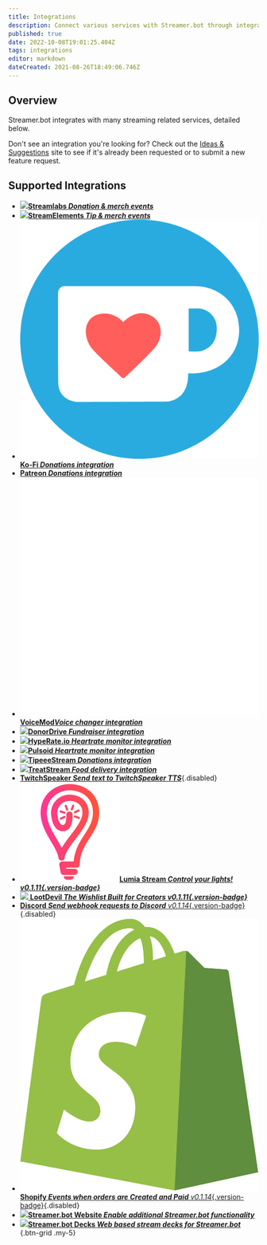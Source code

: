 ```yaml
---
title: Integrations
description: Connect various services with Streamer.bot through integrations
published: true
date: 2022-10-08T19:01:25.404Z
tags: integrations
editor: markdown
dateCreated: 2021-08-26T18:49:06.746Z
---
```


## Overview
Streamer.bot integrates with many streaming related services, detailed below.

Don't see an integration you're looking for? Check out the [Ideas &amp; Suggestions](https://ideas.streamer.bot) site to see if it's already been requested or to submit a new feature request.

## Supported Integrations
- [<img src="https://streamer.bot/img/integrations/streamlabs.png"/>**Streamlabs *Donation &amp; merch events***](/en/Integrations/Streamlabs)
- [<img src="https://streamer.bot/img/integrations/streamelements.png"/>**StreamElements *Tip &amp; merch events***](/en/Integrations/StreamElements)
- [<img src="/ko-fi_icon_rgb_rounded.png"/>**Ko-Fi *Donations integration***](/en/Integrations/Ko-Fi)
- [<i class="mdi mdi-patreon text--patreon"></i> **Patreon *Donations integration***](/en/Integrations/Patreon)
- [<img src="/logos/voicemod.png"/>**VoiceMod*Voice changer integration***](/en/Integrations/VoiceMod)
- [<img src="/donordrive.webp"/>**DonorDrive *Fundraiser integration***](/en/Integrations/DonorDrive)
- [<img src="https://streamer.bot/img/integrations/hyperate.png"/>**HypeRate.io *Heartrate monitor integration***](/en/Integrations/HypeRate-io)
- [<img src="https://streamer.bot/img/integrations/pulsoid.png"/>**Pulsoid *Heartrate monitor integration***](/en/Integrations/Pulsoid)
- [<img src="https://streamer.bot/img/integrations/tipeestream.png"/>**TipeeeStream *Donations integration***](/en/Integrations/TipeeeStream)
- [<img src="https://streamer.bot/img/integrations/treatstream.png"/>**TreatStream *Food delivery integration***](/en/Integrations/TreatStream)
- [<i class="mdi mdi-speaker text--twitch"></i>**TwitchSpeaker *Send text to TwitchSpeaker TTS***](/en/Integrations/TwitchSpeaker){.disabled}
- [<img src="/logos/lumia_stream.png"/>**Lumia Stream *Control your lights! *v0.1.11*{.version-badge}***](/en/Integrations/Lumia-Stream)
- [<img src="https://streamer.bot/img/integrations/lootdevil.png"/> **LootDevil *The Wishlist Built for Creators *v0.1.11*{.version-badge}***](/en/Integrations/LootDevil)
- [<i class="mdi mdi-discord text--discord"></i>**Discord *Send webhook requests to Discord*** *v0.1.14*{.version-badge}](/en/Integrations/Discord){.disabled}
- [<img src="/logos/shopify.svg"/>**Shopify *Events when orders are Created and Paid*** *v0.1.14*{.version-badge}](/en/Integrations/Discord){.disabled}
- [<img src="https://streamer.bot/logo.png"/>**Streamer.bot Website *Enable additional Streamer.bot functionality***](/en/Integrations/Streamer-bot)
- [<img src="https://streamer.bot/logo.svg"/>**Streamer.bot Decks *Web based stream decks for Streamer.bot***](/en/Extended-Features/HTML-Decks)
{.btn-grid .my-5}